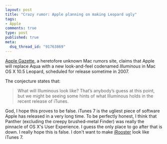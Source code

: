 ```yaml
--- 
layout: post
title: "Crazy rumor: Apple planning on making Leopard ugly"
tags: 
- Apple
comments: true
type: post
published: true
meta: 
  dsq_thread_id: "91763869"
---
```

<a href="http://www.applegazette.com/mac/rumor-aqua-to-be-replaced-with-illuminous/">Apple Gazette</a>, a heretofore unknown Mac rumors site, claims that Apple will replace Aqua with a new look-and-feel codenamed <em>Illuminous</em> in Mac OS X 10.5 Leopard, scheduled for release sometime in 2007.

The conjecture states that:
<blockquote>What will Illuminous look like? That’s anybody’s guess at this point, but we might be seeing some hints of what Illuminous holds in the recent release of iTunes.</blockquote>

God, I hope this proves to be false. iTunes 7 is the ugliest piece of software Apple has released in a very long time. To be perfectly honest, I think that Panther (excluding the creepy brushed-metal Finder) was really the pinnacle of OS X's User Experience. I guess the only place to go after that is down. I really hope this is false. I don't want to make <a href="http://chimpsoftware.com">iRooster</a> look like iTunes 7.
